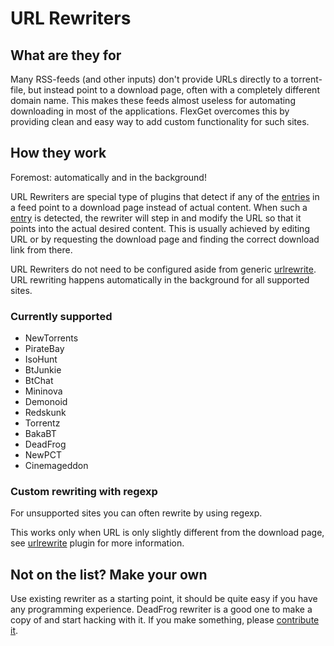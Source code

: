 # URL Rewriters
## What are they for
Many RSS-feeds (and other inputs) don't provide URLs directly to a torrent-file, but instead point to a download page, often with a completely different domain name. This makes these feeds almost useless for automating downloading in most of the applications. FlexGet overcomes this by providing clean and easy way to add custom functionality for such sites.

## How they work
Foremost: automatically and in the background!

URL Rewriters are special type of plugins that detect if any of the [entries](/Entry) in a feed point to a download page instead of actual content. When such a [entry](/Entry) is detected, the rewriter will step in and modify the URL so that it points into the actual desired content. This is usually achieved by editing URL or by requesting the download page and finding the correct download link from there.

URL Rewriters do not need to be configured aside from generic [urlrewrite](/Plugins/urlrewrite). URL rewriting happens automatically in the background for all supported sites.

### Currently supported
 * NewTorrents
 * PirateBay
 * IsoHunt
 * BtJunkie
 * BtChat
 * Mininova
 * Demonoid
 * Redskunk
 * Torrentz
 * BakaBT
 * DeadFrog
 * NewPCT
 * Cinemageddon

### Custom rewriting with regexp
For unsupported sites you can often rewrite by using regexp. 

This works only when URL is only slightly different from the download page, see [urlrewrite](/Plugins/urlrewrite) plugin for more information.

## Not on the list? Make your own
Use existing rewriter as a starting point, it should be quite easy if you have any programming experience. DeadFrog rewriter is a good one to make a copy of and start hacking with it. If you make something, please [contribute it](/Contribute).